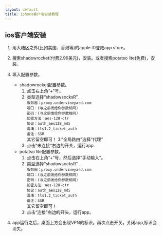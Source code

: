 ```yaml
---
layout: default
title: iphone客户端安装教程
---
```

## ios客户端安装
1. 用大陆区之外(比如美国、香港等)的apple ID登陆app store。
2. 搜索shadowrocket(付费2.99美元)，安装。或者搜索potatso lite(免费)，安装。
3. 填入配置参数。

	- shadowrocket配置参数。
		1. 点击右上角“+”号。
		2. 类型选择“shadowsocksR”.  
			``服务器：proxy.undervineyard.com	``  
			``端口：(与之前发给你参数相同)``  
			``密码：(与之前发给你参数相同)``  
			``加密方法：aes-128-ctr``  
			`协议：auth_aes128_md5`   
			`混淆：tls1.2_ticket_auth`  
			`备注：SSR`  
			其它留空即可！ 
		3."全局路由"选择“代理”
		4. 点击“未连接”右边的开关，运行app.
	- potatso lite配置参数。
		1. 点击右上角“+”号，然后选择“手动输入”。
		2. 类型选择“shadowsocksR”.  
			``服务器：proxy.undervineyard.com	``  
			``端口：(与之前发给你参数相同)``  
			``密码：(与之前发给你参数相同)``  
			``加密方法：aes-128-ctr``  
			`协议：auth_aes128_md5`   
			`混淆：tls1.2_ticket_auth`  
			`备注：SSR`  
			其它留空即可！ 
		3. 点击“连接”右边的开头，运行app。

4. app运行之后，桌面上方会出现VPN的标识。再次点击开关，关闭app,标识会消失。